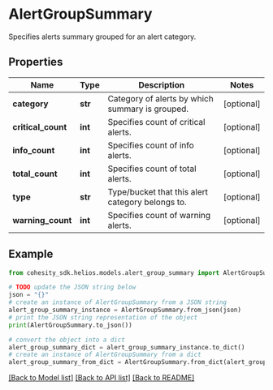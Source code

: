 # AlertGroupSummary

Specifies alerts summary grouped for an alert category.

## Properties

Name | Type | Description | Notes
------------ | ------------- | ------------- | -------------
**category** | **str** | Category of alerts by which summary is grouped. | [optional] 
**critical_count** | **int** | Specifies count of critical alerts. | [optional] 
**info_count** | **int** | Specifies count of info alerts. | [optional] 
**total_count** | **int** | Specifies count of total alerts. | [optional] 
**type** | **str** | Type/bucket that this alert category belongs to. | [optional] 
**warning_count** | **int** | Specifies count of warning alerts. | [optional] 

## Example

```python
from cohesity_sdk.helios.models.alert_group_summary import AlertGroupSummary

# TODO update the JSON string below
json = "{}"
# create an instance of AlertGroupSummary from a JSON string
alert_group_summary_instance = AlertGroupSummary.from_json(json)
# print the JSON string representation of the object
print(AlertGroupSummary.to_json())

# convert the object into a dict
alert_group_summary_dict = alert_group_summary_instance.to_dict()
# create an instance of AlertGroupSummary from a dict
alert_group_summary_from_dict = AlertGroupSummary.from_dict(alert_group_summary_dict)
```
[[Back to Model list]](../README.md#documentation-for-models) [[Back to API list]](../README.md#documentation-for-api-endpoints) [[Back to README]](../README.md)


